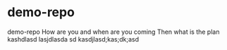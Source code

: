 # demo-repo
demo-repo
How are you and when are you coming 
Then what is the plan 
kashdlasd
lasjdlasda
sd
kasdjlasd;kas;dk;asd
